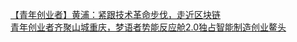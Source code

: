   
[【青年创业者】黄浦：紧跟技术革命步伐，走近区块链](http://www.dianyue.me/archives/677/plowiksn6rya9mdo/)  
[青年创业者齐聚山城重庆，梦语者势能反应舱2.0独占智能制造创业鳌头](http://www.dianyue.me/archives/409/sbngt3sbyuvp8t83/)
